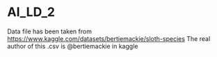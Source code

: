 # AI_LD_2
Data file has been taken from https://www.kaggle.com/datasets/bertiemackie/sloth-species
The real author of this .csv is @bertiemackie in kaggle
